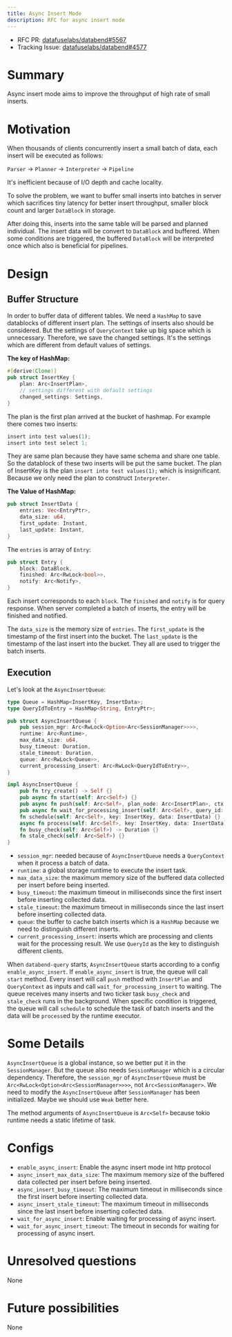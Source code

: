 ```yaml
---
title: Async Insert Mode
description: RFC for async insert mode
---
```


- RFC PR: [datafuselabs/databend#5567](https://github.com/datafuselabs/databend/pull/5567)
- Tracking Issue: [datafuselabs/databend#4577](https://github.com/datafuselabs/databend/issues/4577)

# Summary

Async insert mode aims to improve the throughput of high rate of small inserts.

# Motivation

When thousands of clients concurrently insert a small batch of data, each insert will be executed as follows:

`Parser` -> `Planner` -> `Interpreter` -> `Pipeline`

It's inefficient because of I/O depth and cache locality.

To solve the problem, we want to buffer small inserts into batches in server which sacrifices tiny latency for better insert throughput, smaller block count and larger `DataBlock` in storage.

After doing this, inserts into the same table will be parsed and planned individual. The insert data will be convert to `DataBlock` and buffered. When some conditions are triggered, the buffered `DataBlock` will be interpreted once which also is beneficial for pipelines.

# Design

## Buffer Structure
In order to buffer data of different tables. We need a `HashMap` to save datablocks of different insert plan. The settings of inserts also should be considered. But the settings of `QueryContext` take up big space which is unnecessary. Therefore, we save the changed settings. It's the settings which are different from default values of settings.

**The key of HashMap:**

```rust
#[derive(Clone)]
pub struct InsertKey {
    plan: Arc<InsertPlan>,
    // settings different with default settings
    changed_settings: Settings,
}
```

The plan is the first plan arrived at the bucket of hashmap. For example there comes two inserts:

```rust
insert into test values(1);
insert into test select 1;
```

They are same plan because they have same schema and share one table. So the datablock of these two inserts will be put the same bucket. The plan of InsertKey is the plan `insert into test values(1);` which is insignificant. Because we only need the plan to construct `Interpreter`.

**The Value of HashMap:**

```rust
pub struct InsertData {
    entries: Vec<EntryPtr>,
    data_size: u64,
    first_update: Instant,
    last_update: Instant,
}
```

The `entries` is array of `Entry`:

```rust
pub struct Entry {
    block: DataBlock,
    finished: Arc<RwLock<bool>>,
    notify: Arc<Notify>,
}
```

Each insert corresponds to each `block`. The `finished` and `notify` is for query response. When server completed a batch of inserts, the entry will be finished and notified.

The `data_size` is the memory size of `entries`. The `first_update` is the timestamp of the first insert into the bucket. The `last_update` is the timestamp of the last insert into the bucket. They all are used to trigger the batch inserts.

## Execution

Let's look at the `AsyncInsertQueue`:

```rust
type Queue = HashMap<InsertKey, InsertData>;
type QueryIdToEntry = HashMap<String, EntryPtr>;

pub struct AsyncInsertQueue {
    pub session_mgr: Arc<RwLock<Option<Arc<SessionManager>>>>,
    runtime: Arc<Runtime>,
    max_data_size: u64,
    busy_timeout: Duration,
    stale_timeout: Duration,
    queue: Arc<RwLock<Queue>>,
    current_processing_insert: Arc<RwLock<QueryIdToEntry>>,
}

impl AsyncInsertQueue {
    pub fn try_create() -> Self {}
    pub async fn start(self: Arc<Self>) {}
    pub async fn push(self: Arc<Self>, plan_node: Arc<InsertPlan>, ctx: Arc<QueryContext>) -> Result<()> {}
    pub async fn wait_for_processing_insert(self: Arc<Self>, query_id: String, time_out: Duration,) -> Result<()> {}
    fn schedule(self: Arc<Self>, key: InsertKey, data: InsertData) {}
    async fn process(self: Arc<Self>, key: InsertKey, data: InsertData) {}
    fn busy_check(self: Arc<Self>) -> Duration {}
    fn stale_check(self: Arc<Self>) {}
}
```

- `session_mgr`: needed because of `AsyncInsertQueue` needs a `QueryContext` when it process a batch of data.
- `runtime`: a global storage runtime to execute the insert task.
- `max_data_size`: the maximum memory size of the buffered data collected per insert before being inserted.
- `busy_timeout`: the maximum timeout in milliseconds since the first insert before inserting collected data.
- `stale_timeout`: the maximum timeout in milliseconds since the last insert before inserting collected data.
- `queue`: the buffer to cache batch inserts which is a `HashMap` because we need to distinguish different inserts.
- `current_processing_insert`: inserts which are processing and clients wait for the processing result. We use `QueryId` as the key to distinguish different clients.

When `databend-query` starts, `AsyncInsertQueue` starts according to a config `enable_async_insert`. If `enable_async_insert` is true, the queue will call `start` method. Every insert will call `push` method with `InsertPlan` and `QueryContext` as inputs and call `wait_for_processing_insert` to waiting. The queue receives many inserts and two ticker task `busy_check` and `stale_check` runs in the background. When specific condition is triggered, the queue will call `schedule` to schedule the task of batch inserts and the data will be `process`ed by the runtime executor.

# Some Details

`AsyncInsertQueue` is a global instance, so we better put it in the `SessionManager`. But the queue also needs `SessionManager` which is a circular dependency. Therefore, the `session_mgr` of `AsyncInsertQueue` must be `Arc<RwLock<Option<Arc<SessionManager>>>>`, not `Arc<SessionManager>`. We need to modify the `AsyncInsertQueue` after `SessionManager` has been initialized. Maybe we should use `Weak` better here.

The method arguments of `AsyncInsertQueue` is `Arc<Self>` because tokio runtime needs a static lifetime of task.

# Configs

- `enable_async_insert`: Enable the async insert mode int http protocol
- `async_insert_max_data_size`: The maximum memory size of the buffered data collected per insert before being inserted.
- `async_insert_busy_timeout`: The maximum timeout in milliseconds since the first insert before inserting collected data.
- `async_insert_stale_timeout`: The maximum timeout in milliseconds since the last insert before inserting collected data.
- `wait_for_async_insert`: Enable waiting for processing of async insert.
- `wait_for_async_insert_timeout`: The timeout in seconds for waiting for processing of async insert.

# Unresolved questions

None

# Future possibilities

None